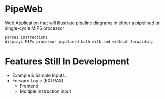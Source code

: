 # PipeWeb
Web Application that will illustrate pipeline diagrams in either a pipelined or single-cycle MIPS processor

	parses instructions
	displays MIPs processor pipelined both with and without forwarding







# Features Still In Development

- Example & Sample Inputs.
- Forward Logic
(EXTRAS)
	- Frontend 
	- Multiple Instruction input
